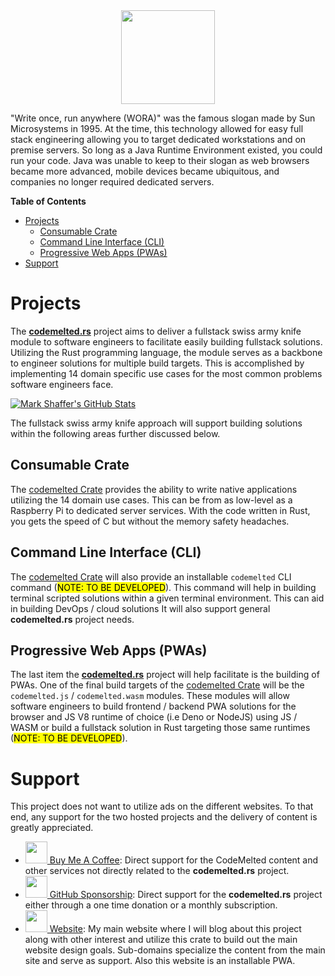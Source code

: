 <center><img src="https://codemelted.com/assets/images/logo-codemelted-rs.png" height="150px" /></center>

"Write once, run anywhere (WORA)" was the famous slogan made by Sun Microsystems in 1995.  At the time, this technology allowed for easy full stack engineering allowing you to target dedicated workstations and on premise servers. So long as a Java Runtime Environment existed, you could run your code. Java was unable to keep to their slogan as web browsers became more advanced, mobile devices became ubiquitous, and companies no longer required dedicated servers.

**Table of Contents**

- [Projects](#projects)
  - [Consumable Crate](#consumable-crate)
  - [Command Line Interface (CLI)](#command-line-interface-cli)
  - [Progressive Web Apps (PWAs)](#progressive-web-apps-pwas)
- [Support](#support)


# Projects

The **[codemelted.rs](https://github.com/codemelted/codemelted.rs)** project aims to deliver a fullstack swiss army knife module to software engineers to facilitate easily building fullstack solutions. Utilizing the Rust programming language, the module serves as a backbone to engineer solutions for multiple build targets. This is accomplished by implementing 14 domain specific use cases for the most common problems software engineers face.

[![Mark Shaffer's GitHub Stats](https://github-readme-stats.vercel.app/api/top-langs?username=codemelted&hide=html,css,shell,batchfile,typescript&theme=algolia&show_icons=true)](https://github.com/codemelted)

The fullstack swiss army knife approach will support building solutions within the following areas further discussed below.

## Consumable Crate

The [codemelted Crate](https://crates.io/crates/codemelted) provides the ability to write native applications utilizing the 14 domain use cases. This can be from as low-level as a Raspberry Pi to dedicated server services. With the code written in Rust, you gets the speed of C but without the memory safety headaches.

## Command Line Interface (CLI)

The [codemelted Crate](https://crates.io/crates/codemelted) will also provide an installable `codemelted` CLI command (<mark>NOTE: TO BE DEVELOPED</mark>). This command will help in building terminal scripted solutions within a given terminal environment. This can aid in building DevOps / cloud solutions It will also support general **codemelted.rs** project needs.

## Progressive Web Apps (PWAs)

The last item the **[codemelted.rs](https://github.com/codemelted/codemelted.rs)** project will help facilitate is the building of PWAs. One of the final build targets of the [codemelted Crate](https://crates.io/crates/codemelted) will be the `codemelted.js` / `codemelted.wasm` modules. These modules will allow software engineers to build frontend / backend PWA solutions for the browser and JS V8 runtime of choice (i.e Deno or NodeJS) using JS / WASM or
build a fullstack solution in Rust targeting those same runtimes (<mark>NOTE: TO BE DEVELOPED</mark>).

# Support

This project does not want to utilize ads on the different websites. To that end, any support for the two hosted projects and the delivery of content is greatly appreciated.

- <a href="https://www.buymeacoffee.com/codemelted"><img src="https://codemelted.com/assets/images/icon-buy-me-a-coffee.png" height="35px" /> Buy Me A Coffee</a>: Direct support for the CodeMelted content and other services not directly related to the **codemelted.rs** project.
- <a href="https://github.com/sponsors/CodeMelted"><img src="https://codemelted.com/assets/images/icon-github.png" height="35px" /> GitHub Sponsorship</a>: Direct support for the **codemelted.rs** project either through a one time donation or a monthly subscription.
- <a href="https://codemelted.com"><img src="https://codemelted.com/assets/favicon/apple-touch-icon.png" height="35px" /> Website</a>: My main website where I will blog about this project along with other interest and utilize this crate to build out the main website design goals. Sub-domains specialize the content from the main site and serve as support. Also this website is an installable PWA.







